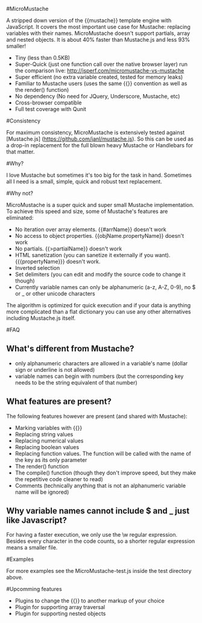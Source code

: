 #MicroMustache

A stripped down version of the {{mustache}} template engine with JavaScript.
It covers the most important use case for Mustache: replacing variables with their names.
MicroMustache doesn't support partials, array and nested objects.
It is about 40% faster than Mustache.js and less 93% smaller!

* Tiny (less than 0.5KB)
* Super-Quick (just one function call over the native browser layer) run the comparison live: http://jsperf.com/micromustache-vs-mustache
* Super efficient (no extra variable created, tested for memory leaks)
* Familiar to Mustache users (uses the same {{}} convention as well as the render() function)
* No dependency (No need for JQuery, Underscore, Mustache, etc)
* Cross-browser compatible
* Full test coverage with Qunit

#Consistency

For maximum consistency, MicroMustache is extensively tested against [Mustache.js] (https://github.com/janl/mustache.js).
So this can be used as a drop-in replacement for the full blown heavy Mustache or Handlebars for that matter.

#Why?

I love Mustache but sometimes it's too big for the task in hand.
Sometimes all I need is a small, simple, quick and robust text replacement.

#Why not?

MicroMustache is a super quick and super small Mustache implementation.
To achieve this speed and size, some of Mustache's features are eliminated:

* No iteration over array elements. {{#arrName}} doesn't work
* No access to object properties. {{objName.propertyName}} doesn't work
* No partials. {{>partialName}} doesn't work
* HTML sanetization (you can sanetize it externally if you want). {{{propertyName}}} doesn't work.
* Inverted selection
* Set delimiters (you can edit and modify the source code to change it though)
* Currently variable names can only be alphanumeric (a-z, A-Z, 0-9), no $ or _ or other unicode characters

The algorithm is optimized for quick execution and if your data is anything more complicated than a flat
dictionary you can use any other alternatives including Mustache.js itself.

#FAQ

## What's different from Mustache?

* only alphanumeric characters are allowed in a variable's name (dollar sign or underline is not allowed)
* variable names can begin with numbers (but the corresponding key needs to be the string equivalent of that number)

## What features are present?

The following features however are present (and shared with Mustache):

* Marking variables with {{}}
* Replacing string values
* Replacing numerical values
* Replacing boolean values
* Replacing function values. The function will be called with the name of the key as its only parameter
* The render() function
* The compile() function (though they don't improve speed, but they make the repetitive code cleaner to read)
* Comments (technically anything that is not an alphanumeric variable name will be ignored)

## Why variable names cannot include $ and _ just like Javascript?

For having a faster execution, we only use the \w regular expression.
Besides every character in the code counts, so a shorter regular expression means a smaller file.

#Examples

For more examples see the MicroMustache-test.js inside the test directory above.

#Upcomming features

* Plugins to change the {{}} to another markup of your choice
* Plugin for supporting array traversal
* Plugin for supporting nested objects